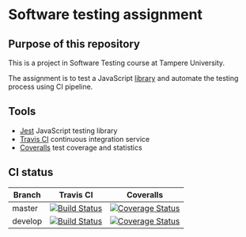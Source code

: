 # Software testing assignment

## Purpose of this repository

This is a project in Software Testing course at Tampere University.

The assignment is to test a JavaScript [library](https://github.com/otula/COMP.SE.200-2021-2022-1) and automate the testing process using CI pipeline.

## Tools
<ul>
    <li><a href="https://jestjs.io/">Jest</a> JavaScript testing library</li>
    <li><a href="https://www.travis-ci.com/">Travis CI</a> continuous integration service</li>
    <li><a href="https://coveralls.io/">Coveralls</a> test coverage and statistics</li>
</ul>

## CI status
|Branch|Travis CI|Coveralls|
|---|---|---|
|master|[![Build Status](https://app.travis-ci.com/Moisiov/SoftwareTesting.svg?branch=master)](https://app.travis-ci.com/Moisiov/SoftwareTesting)|[![Coverage Status](https://coveralls.io/repos/github/Moisiov/SoftwareTesting/badge.svg?branch=master)](https://coveralls.io/github/Moisiov/SoftwareTesting?branch=master)|
|develop|[![Build Status](https://app.travis-ci.com/Moisiov/SoftwareTesting.svg?branch=develop)](https://app.travis-ci.com/Moisiov/SoftwareTesting)|[![Coverage Status](https://coveralls.io/repos/github/Moisiov/SoftwareTesting/badge.svg?branch=develop)](https://coveralls.io/github/Moisiov/SoftwareTesting?branch=develop)|